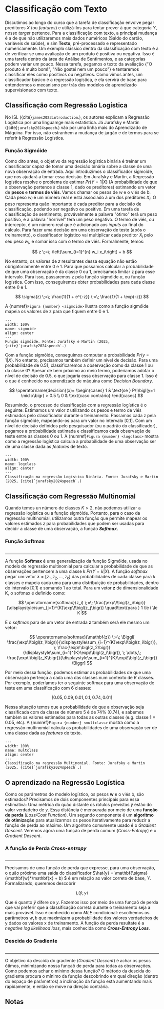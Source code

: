 # Classificação com Texto

Discutimos ao longo do curso que a tarefa de classificação envolve pegar preditores $X$ (ou *features*) e utilizá-los para tentar prever à que categoria $Y$, nosso *target* pertence. Para a classificação com texto, a principal mudança é a de que não utilizaremos mais dados numéricos (Saldo do cartão, variáveis de saúde), e sim **Texto**, pré-processado e representado numericamente. Um exemplo clássico dentro da classificação com texto é a de verificar se uma avaliação de um produto é positiva ou negativa. Isso é uma tarefa dentro da área de Análise de Sentimentos, e as categorias podem variar um pouco. Nessa tarefa, pegamos o texto da avaliação {"O produto é muito bom!", "Não gostei nem um pouco"} e tentaremos classificar eles como positivos ou negativos. Como vimos antes, um classificador básico é a regressão logística, e ela servirá de base para entendermos o mecanismo por trás dos modelos de aprendizado supervisionado com texto.


## Classificação com Regressão Logística

No ISL ({cite}`james2023introduction`.), os autores explicam a Regressão Logística por uma linguamge mais estatística. Já Jurafsky e Martin ({cite}`jurafsky2024speech`.) vão por uma linha mais do Aprendizado de Máquina. Por isso, não estranhem a mudança de jargão e de termos para se referir à Regressão Logística. 

### Função Sigmóide

Como dito antes, o objetivo da regressão logística binária é treinar um classificador capaz de tomar uma decisão binária sobre a classe de uma nova observação de entrada. Aqui introduzimos o classificador sigmoide, que nos ajudará a tomar essa decisão. Em Jurafsky e Martin, a Regressão logística resolve o problema de estimar $Pr(Y=1|X)$ (A probabilidade de que a observação pertence à classe 1, dado os preditores) estimando um vetor de **pesos** e **termos de viés**. Vamos chamar os pesos de $w$ e o viés de $b$. Cada peso $w_i$ é um número real e está associado à um dos preditores $X_i$. O peso representa quão importante é cada preditor para a decisão de classificação, podendo ser negativo ou positivo. Em uma tarefa de classificação de sentimento, provávelmente a palavra "ótimo" terá um peso positivo, e a palavra "horrível" terá um peso negativo. O termo de viés, ou intercepto, é um número real que é adicionado aos *inputs* ao final do cálculo. Para fazer uma decisão em uma observação de teste (após o treinamento), o classificador logístico vai multiplicar cada preditor $X_i$ pelo seu peso $w_i$, e somar isso com o termo de viés. Formalmente, temos:

$$
z \;=\; \left(\sum_{i=1}^{n} w_i x_i\right) + b
$$

No entanto, os valores de $z$ resultantes dessa equação não estão obrigatoriamente entre 0 e 1. Para que possamos calcular a probabilidade de que uma observação é da classe 0 ou 1, precisamos limitar z para esse intervalo. Para isso, passaremos z pela função sigmóide $\sigma$, ou função logística. Com isso, conseguiremos obter probabilidades para cada classe entre 0 e 1.

$$
\sigma(z)
   \;=\;
   \frac{1}{1 + e^{-z}}
   \;=\;
   \frac{1}{1 + \exp(-z)}
$$

 A {numref}`Figura {number} <sigmoide>` ilustra como a função sigmóide mapeia os valores de z para que fiquem entre 0 e 1.


```{figure} ../aula7/images/fig4.1.png
---
width: 100%
name: sigmoide
align: center
---
Função sigmóide. Fonte: Jurafsky e Martin (2025, {cite}`jurafsky2024speech`.)
```

Com a função sigmóide, conseguimos computar a probabilidade $Pr(y=1|X)$. No entanto, precisamos também definir um nível de decisão. Para uma probabilidade de 0.51, classificaremos a observação como da classe 1 ou da classe 0? Apesar de bem próximo ao meio termo, poderíamos adotar o nível de decisão de 0.5, o que jogaria essa observação para classe 1. Isso é o que é conhecido no aprendizado de máquina como *Decision Boundary*.

$$
\operatorname{decision}(x)=
\begin{cases}
1 & \text{se } P\!\bigl(y=1 \mid x\bigr) > 0.5 \\
0 & \text{caso contrário}
\end{cases}
$$

Resumindo, o processo de classificação com a regressão logística é o seguinte: Estimamos um valor $z$ utilizando os pesos e termo de viés estimados pelo classificador durante o treinamento. Passamos cada z pela função sigmóide, mapeando-os para um valor no intervalo [0,1]. Com um nível de decisão definidos pelo pesquisador (ou o padrão do classificador), pegamos a probabilidade estimada e classificamos cada observação de teste entre as classes 0 ou 1. A {numref}`Figura {number} <logclass>` mostra como a regressão logística calcula a probabilidade de uma observação ser de uma classe dada as *features* de texto.



```{figure} ../aula7/images/fig4.3.1.png
---
width: 100%
name: logclass
align: center
---
Classificação na regressão Logística Binária. Fonte: Jurafsky e Martin (2025, {cite}`jurafsky2024speech`.)
```

## Classificação com Regressão Multinomial

Quando temos un número de classes $K>2$, não podemos utilizar a regressão logística ou a função sigmóide. Portanto, para o caso da regressão multinomial, utilizamos outra função que permite mapear os valores estimados $z$ para probabilidades que podem ser usadas para decidir a classe de uma observação, a função ***Softmax***.

### Função Softmax



```{video} https://www.youtube.com/embed/KpKog-L9veg?si=my4iOKA4GkFuMT6U
```

---

A função **Softmax** é uma generalização da função Sigmóide, usada no modelo de regressão multinomial para calcular a probabilidade de que as observações pertencem a uma classe k $Pr(Y = k | X)$. A função *softmax* pegar um vetor $\mathbf{z} = [z_1, z_2, ..., z_k]$ das probabilidades de cada classe para $k$ classes e mapeia cada uma para uma distribuição de probabilidades, dentro do intervalo [0,1] e somando 1 ao total. Para um vetor $\mathbf{z}$ de dimensionalidade K, o softmax é definido como:

$$
\operatorname{softmax}(z_i)
   \;=\;
   \frac{\exp\!\bigl(z_i\bigr)}
        {\displaystyle\sum_{j=1}^{K}\exp\!\bigl(z_j\bigr)}
   \quad\text{para } 1 \le i \le K
$$

E o *softmax* para de um vetor de entrada $\mathbf{z}$ também será ele mesmo um vetor:

$$
\operatorname{softmax}(\mathbf{z})
   \;=\;
   \Biggl[
      \frac{\exp\!\bigl(z_1\bigr)}{\displaystyle\sum_{i=1}^{K}\exp\!\bigl(z_i\bigr)},
      \;
      \frac{\exp\!\bigl(z_2\bigr)}{\displaystyle\sum_{i=1}^{K}\exp\!\bigl(z_i\bigr)},
      \; \dots,\;
      \frac{\exp\!\bigl(z_K\bigr)}{\displaystyle\sum_{i=1}^{K}\exp\!\bigl(z_i\bigr)}
   \Biggr]
$$

Por meio dessa função, podemos estimar as probabilidades de que uma observação pertença a cada uma das classes num contexto de $K$ classes. Por exemplo, poderíamos ter o seguinte softmax para uma observação de teste em uma classificação com 6 classes:

$$
[0.05, 0.09, 0.01, 0.1, 0.74, 0.01]
$$

Nessa situação temos que a probabilidade de que a observação seja classificada com da classe de número 5 é de 74% (0.74), e sabemos também os valores estimados para todas as outras classes (e.g. classe 1 = 0.05, etc). A {numref}`Figura {number} <multclass>` mostra como a regressão multinomial calcula as probabilidades de uma observação ser de uma classe dada as *features* de texto.



```{figure} ../aula7/images/fig4.3.2.png
---
width: 100%
name: multclass
align: center
---
Classificação na regressão Multinomial. Fonte: Jurafsky e Martin (2025, {cite}`jurafsky2024speech`.)
```




## O aprendizado na Regressão Logística

Como os parâmetros do modelo logístico, os pesos $\mathbf{w}$ e o viés b, são estimados? Precisamos de dois componentes principais para essa estimativa: Uma métrica do quão distante os rótulos previstos $\hat{y}$ estão do valor verdadeiro de $y$. Essa distância é mensurada por meio de uma **função de perda** (*Loss/Cost Function*). Um segundo componente é um **algoritmo de otimização** para atualizarmos os pesos iterativamente para reduzir a função de perda ao máximo. Um algoritmo comumente usado é o *Gradient Descent*. Veremos agora uma função de perda comum (*Cross-Entropy*) e o *Gradient Descent*.

### A função de Perda *Cross-entropy*


```{video} https://www.youtube.com/embed/6ArSys5qHAU?si=qVH8W4n4xPbCNmMX
```
--- 

Precisamos de uma função de perda que expresse, para uma observação, o quão próximo uma saída do classificador $\hat{y} = \mathbf{\sigma} (\mathbf{w}*\mathbf{x} + b) $ é em relação ao valor correto de base, $Y$. Formalizando, queremos descobrir

$$
L(\hat{y},y)
$$

Que é quanto $\hat{y}$ difere de $y$. Fazemos isso por meio de uma funçaõ de perda que vai preferir que a classificação correta durante o treinamento seja a mais provável. Isso é conhecido como *MLE* condicional: escolhemos os parâmetros $w,b$ que maximizam a probabilidade dos valores verdadeiros de y dados os valores x de treinamento. A função de perda resultate é a *negative log likelihood loss*, mais conhecida como ***Cross-Entropy Loss***.


### Descida do Gradiente

```{video} https://www.youtube.com/embed/IHZwWFHWa-w?si=FMtTFGir0x5qFyCX
```
---

O objetivo da descida do gradiente (*Gradient Descent*) é achar os pesos ótimos, minimizando nossa funçaõ de perda para todas as observações. Como podemos achar o mínimo dessa função? O método da descida do gradiente procura o mínimo da função descobrindo em qual direção (dentro do espaço de parâmetros) a inclinação da função está aumentando mais rapidamente, e então se move na direção contrária.


## Notas


